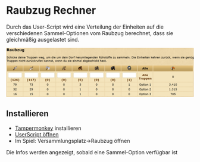 # Raubzug Rechner

Durch das User-Script wird eine Verteilung der Einheiten auf die verschiedenen Sammel-Optionen vom Raubzug berechnet, dass sie gleichmäßig ausgelastet sind.

![Beispiel Berechnung](beispiel.png)
## Installieren
* [Tampermonkey](https://www.tampermonkey.net/) installieren
* [UserScript öffnen](https://raw.githubusercontent.com/Ichaelus/ds-raubzug-rechner/main/raubzug-rechner.user.js)
* Im Spiel: Versammlungsplatz->Raubzug öffnen

Die Infos werden angezeigt, sobald eine Sammel-Option verfügbar ist
